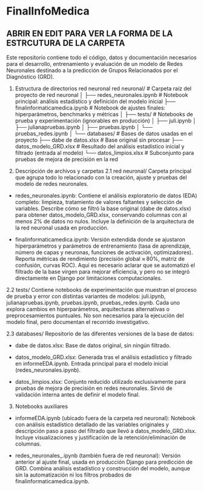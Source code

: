 # FinalInfoMedica

## ABRIR EN EDIT PARA VER LA FORMA DE LA ESTRCUTURA DE LA CARPETA

Este repositorio contiene todo el código, datos y documentación necesarios para el desarrollo, entrenamiento y evaluación de un modelo de Redes Neuronales destinado a la predicción de Grupos Relacionados por el Diagnóstico (GRD).

1. Estructura de directorios red neuronal
red neuronal/                # Carpeta raíz del proyecto de red neuronal
│
├── redes_neuronales.ipynb    # Notebook principal: análisis estadístico y definición del modelo inicial
├── finalinformaticamedica.ipynb  # Notebook de ajustes finales: hiperparámetros, benchmarks y métricas
│
├── tests/                    # Notebooks de prueba y experimentación (ignorables en producción)
│   ├── juli.ipynb
│   ├── julianapruebas.ipynb
│   ├── pruebas.ipynb
│   └── pruebas_redes.ipynb
│
└── databases/                # Bases de datos usadas en el proyecto
    ├── dabe de datos.xlsx        # Base original sin procesar
    ├── datos_modelo_GRD.xlsx     # Resultado del análisis estadístico inicial y filtrado (entrada al modelo)
    └── datos_limpios.xlsx        # Subconjunto para pruebas de mejora de precisión en la red

2. Descripción de archivos y carpetas
2.1 red neuronal/
Carpeta principal que agrupa todo lo relacionado con la creación, ajuste y pruebas del modelo de redes neuronales.

- redes_neuronales.ipynb: Contiene el análisis exploratorio de datos (EDA) completo: limpieza, tratamiento de valores faltantes y selección de variables. Describe cómo se filtró la base original (dabe de datos.xlsx) para obtener datos_modelo_GRD.xlsx, conservando columnas con al menos 2% de datos no nulos. Incluye la definición de la arquitectura de la red neuronal usada en producción.

- finalinformaticamedica.ipynb: Versión extendida donde se ajustaron hiperparámetros y parámetros de entrenamiento (tasa de aprendizaje, número de capas y neuronas, funciones de activación, optimizadores). Reporta métricas de rendimiento (precisión global ≈ 80%, matriz de confusión, curvas ROC). Aquí es necesario aclarar que se automatizó el filtrado de la base virgen para mejorar eficiencia, y pero no se integró directamente en Django por limitaciones computacionales.

2.2 tests/
Contiene notebooks de experimentación que muestran el proceso de prueba y error con distintas variantes de modelos: juli.ipynb, julianapruebas.ipynb, pruebas.ipynb, pruebas_redes.ipynb. Cada uno explora cambios en hiperparámetros, arquitecturas alternativas o preprocesamientos puntuales. No son necesarios para la ejecución del modelo final, pero documentan el recorrido investigativo.

2.3 databases/
Repositorio de las diferentes versiones de la base de datos:

- dabe de datos.xlsx: Base de datos original, sin ningún filtrado.

- datos_modelo_GRD.xlsx: Generada tras el análisis estadístico y filtrado en informeEDA.ipynb. Entrada principal para el modelo inicial (redes_neuronales.ipynb).

- datos_limpios.xlsx: Conjunto reducido utilizado exclusivamente para pruebas de mejora de precisión en redes neuronales. Sirvió de validación interna antes de definir el modelo final.

3. Notebooks auxiliares
- informeEDA.ipynb (ubicado fuera de la carpeta red neuronal): Notebook con análisis estadístico detallado de las variables originales y descripción paso a paso del filtrado que llevó a datos_modelo_GRD.xlsx. Incluye visualizaciones y justificación de la retención/eliminación de columnas.

- redes_neuronales_.ipynb (también fuera de red neuronal): Versión anterior al ajuste final, usada en producción Django para predicción de GRD. Combina análisis estadístico y construcción del modelo, aunque sin la automatización ni los filtros probados de finalinformaticamedica.ipynb.

